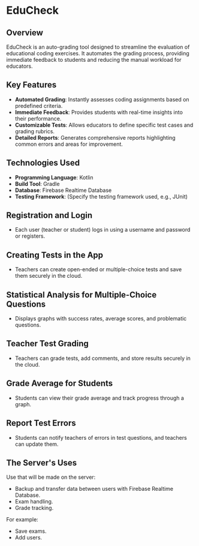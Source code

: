 # EduCheck

## Overview
EduCheck is an auto-grading tool designed to streamline the evaluation of educational coding exercises. It automates the grading process, providing immediate feedback to students and reducing the manual workload for educators.

## Key Features
* **Automated Grading**: Instantly assesses coding assignments based on predefined criteria.
* **Immediate Feedback**: Provides students with real-time insights into their performance.
* **Customizable Tests**: Allows educators to define specific test cases and grading rubrics.
* **Detailed Reports**: Generates comprehensive reports highlighting common errors and areas for improvement.

## Technologies Used
* **Programming Language**: Kotlin
* **Build Tool**: Gradle
* **Database**: Firebase Realtime Database
* **Testing Framework**: (Specify the testing framework used, e.g., JUnit)

## Registration and Login
* Each user (teacher or student) logs in using a username and password or registers.

## Creating Tests in the App
* Teachers can create open-ended or multiple-choice tests and save them securely in the cloud.

## Statistical Analysis for Multiple-Choice Questions
* Displays graphs with success rates, average scores, and problematic questions.

## Teacher Test Grading
* Teachers can grade tests, add comments, and store results securely in the cloud.

## Grade Average for Students
* Students can view their grade average and track progress through a graph.

## Report Test Errors
* Students can notify teachers of errors in test questions, and teachers can update them.

## The Server's Uses
Use that will be made on the server:
* Backup and transfer data between users with Firebase Realtime Database.
* Exam handling.
* Grade tracking.

For example:
* Save exams.
* Add users.

## Installation
To set up EduCheck locally:
 **Clone the repository:**
```bash
git clone https://github.com/Adirdavi/EduCheck.git
```

